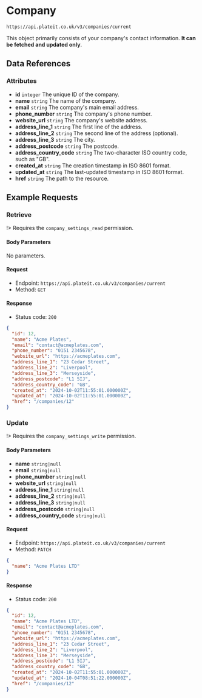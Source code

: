 # Company

`https://api.plateit.co.uk/v3/companies/current`

This object primarily consists of your company's contact information. **It can be fetched and updated only**.

## Data References

### Attributes

* **id** `integer` The unique ID of the company.
* **name** `string` The name of the company.
* **email** `string` The company's main email address.
* **phone_number** `string` The company's phone number.
* **website_url** `string` The company's website address.
* **address_line_1** `string` The first line of the address.
* **address_line_2** `string` The second line of the address (optional).
* **address_line_3** `string` The city.
* **address_postcode** `string` The postcode.
* **address_country_code** `string` The two-character ISO country code, such as "GB".
* **created_at** `string` The creation timestamp in ISO 8601 format.
* **updated_at** `string` The last-updated timestamp in ISO 8601 format.
* **href** `string` The path to the resource.

## Example Requests

### Retrieve

!> Requires the `company_settings_read` permission.

<!-- tabs:start -->

#### **Body Parameters**

No parameters.

#### **Request**

* Endpoint: `https://api.plateit.co.uk/v3/companies/current`
* Method: `GET`

#### **Response**

* Status code: `200`

```json
{
  "id": 12,
  "name": "Acme Plates",
  "email": "contact@acmeplates.com",
  "phone_number": "0151 2345678",
  "website_url": "https://acmeplates.com",
  "address_line_1": "23 Cedar Street",
  "address_line_2": "Liverpool",
  "address_line_3": "Merseyside",
  "address_postcode": "L1 5IJ",
  "address_country_code": "GB",
  "created_at": "2024-10-02T11:55:01.000000Z",
  "updated_at": "2024-10-02T11:55:01.000000Z",
  "href": "/companies/12"
}
```

<!-- tabs:end -->


### Update

!> Requires the `company_settings_write` permission.

<!-- tabs:start -->

#### **Body Parameters**

* **name** `string|null`
* **email** `string|null`
* **phone_number** `string|null`
* **website_url** `string|null`
* **address_line_1** `string|null`
* **address_line_2** `string|null`
* **address_line_3** `string|null`
* **address_postcode** `string|null`
* **address_country_code** `string|null`

#### **Request**

* Endpoint: `https://api.plateit.co.uk/v3/companies/current`
* Method: `PATCH`

```json
{
  "name": "Acme Plates LTD"
}
```

#### **Response**

* Status code: `200`

```json
{
  "id": 12,
  "name": "Acme Plates LTD",
  "email": "contact@acmeplates.com",
  "phone_number": "0151 2345678",
  "website_url": "https://acmeplates.com",
  "address_line_1": "23 Cedar Street",
  "address_line_2": "Liverpool",
  "address_line_3": "Merseyside",
  "address_postcode": "L1 5IJ",
  "address_country_code": "GB",
  "created_at": "2024-10-02T11:55:01.000000Z",
  "updated_at": "2024-10-04T08:51:22.000000Z",
  "href": "/companies/12"
}
```

<!-- tabs:end -->
